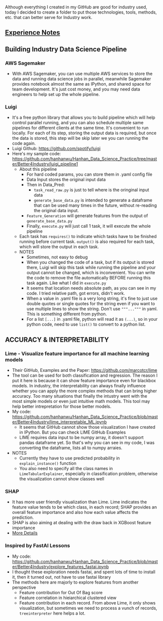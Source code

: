 Although everything I created in my GitHub are good for industry used, today I decided to create a folder to put those technologies, tools, methods, etc. that can better serve for Industry work.

## [Experience Notes][1]

## Building Industry Data Science Pipeline

### AWS Sagemaker
* With AWS Sagemaker, you can use multiple AWS services to store the data and running data science jobs in parallel, meanwhile Sagemaker provides notebook almost the same as IPython, and shared space for team development. It's just cost money, and you may need data engineers to help set up the whole pipeline.

### Luigi
* It's a free python library that allows you to build pipeline which will help control parallel running, and you can also schedule multiple same pipelines for different clients at the same time. It's convenient to run locally. For each of its step, storing the output data is required, but once the data is stored, this step will be skip later we you can running the code again.
* Luigi Github: https://github.com/spotify/luigi
* Here's my sample code: https://github.com/hanhanwu/Hanhan_Data_Science_Practice/tree/master/Better4Industry/luigi_pipeline1
  * About this pipeline
    * For hard coded params, you can store them in .yaml config file
    * Data Input stores the original input data
    * Then in Data_Pred:
      * `task_read_raw.py` is just to tell where is the oringinal input data
      * `generate_base_data.py` is intended to generate a dataframe that can be used many times in the future, without re-reading the original data input. 
    * `Feature_Generation` will generate features from the output of `generate_base_data.py`
    * Finally, `execute.py` will just call 1 task, it will execute the whole pipeline
  * Each task has `requires()` to indicate which tasks have to be finished running before current task. `output()` is also required for each task, which will store the output in each task.
  * NOTES
    * Sometimes, not easy to debug
    * When you changed the code of a task, but if its output is stored there, Luigi will skip this task while running the pipeline and your output cannot be changed, which is inconvenient. You can write the code to remove the file automatically BEFORE running this task again. Like what I did in `execute.py`
    * It seems that location needs absolute path, as you can see in my code. I tried relative path, got errors, didn't work.
    * When a value in .yaml file is a very long string, it's fine to just use double quotes or single quotes for the string even if you want to use multiple lines to show the string. Don't use `"""..."""` in yaml. This is something different from python.
    * For a list `[...]` in .yaml file, python will read it as `(...)`, so in your python code, need to use `list()` to convert to a python list.

## ACCURACY & INTERPRETABILITY

### Lime - Visualize feature importance for all machine learning models
* Their GitHub, Examples and the Paper: https://github.com/marcotcr/lime
* The tool can be used for both classification and regression. The reason I put it here is because it can show feature importance even for blackbox models. In industry, the interpretability can always finally influence whether you can apply the more complex methods that can bring higher accuracy. Too many situations that finally the intustry went with the most simple models or even just intuitive math models. This tool may help better intrepretation for those better models.
* My code: https://github.com/hanhanwu/Hanhan_Data_Science_Practice/blob/master/Better4Industry/lime_interpretable_ML.ipynb
  * It seems that GitHub cannot show those visualization I have created in IPython. But you can check LIME GitHub Examples
  * LIME requires data input to be numpy array, it doesn't support pandas dataframe yet. So that's why you can see in my code, I was converting the dataframe, lists all to numpy arraies.
* NOTES
  * Currently they have to use predicted probability in `explain_instance()` function
  * You also need to specify all the class names in `LimeTabularExplainer`, especially in classification problem, otherwise the visualization cannot show classes well
  
### SHAP
* It has more user friendly visualization than Lime. Lime indicates the feature value tends to be which class, in each record; SHAP provides an overall feature importance and also how each value affects the prediction.
* SHAP is also aiming at dealing with the draw back in XGBoost feature importance
* [More Details][2]
  
### Inspired by FastAI Lessons
* My code: https://github.com/hanhanwu/Hanhan_Data_Science_Practice/blob/master/Better4Industry/explore_features_fastai.ipynb
* I thought these exploration needs fastai, and spent lots of time to install it, then it turned out, not have to use fastai library
* The methods here are majorly to explore features from another perspective
  * Feature contribution for Out Of Bag score
  * Feature correlation in hieiarchical clustered view
  * Feature contribution in each record. From above Lime, it only shows visualization, but sometimes we need to process a vunch of records, `treeinterpreter` here helps a lot.
    
    
[1]:https://github.com/hanhanwu/Hanhan_Data_Science_Practice/blob/master/Better4Industry/ExperienceNotes.md
[2]:https://github.com/hanhanwu/Hanhan_Data_Science_Practice/blob/master/Better4Industry/Feature_Selection_Collection/ReadMe.md#shap

